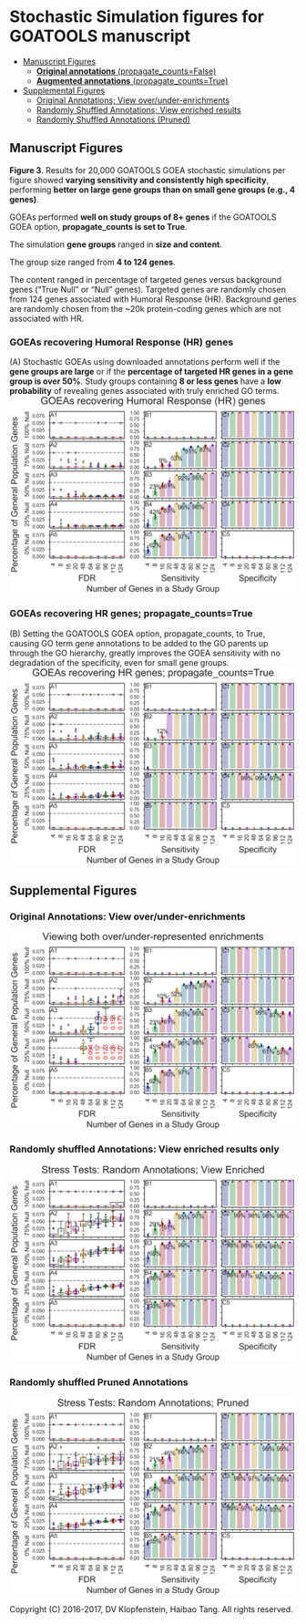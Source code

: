 # Stochastic Simulation figures for GOATOOLS manuscript

* [Manuscript Figures](#manuscript-figures)    
  * [**Original annotations** (propagate_counts=False)](#goeas-recovering-humoral-response-hr-genes)    
  * [**Augmented annotations** (propagate_counts=True)](#goeas-recovering-hr-genes-propagate_countstrue)    
* [Supplemental Figures](#supplemental-figures)     
  * [Original Annotations; View over/under-enrichments](#original-annotations-view-overunder-enrichments)
  * [Randomly Shuffled Annotations; View enriched results](#randomly-shuffled-annotations-view-enriched-results-only)
  * [Randomly Shuffled Annotations (Pruned)]()

## Manuscript Figures
**Figure 3**. Results for 20,000 GOATOOLS GOEA stochastic simulations per figure showed **varying sensitivity and consistently high specificity**, performing **better on large gene groups than on small gene groups (e.g., 4 genes)**.

GOEAs performed **well on study groups of 8+ genes** if the GOATOOLS GOEA option, **propagate_counts is set to True**.

The simulation **gene groups** ranged in **size and content**.

The group size ranged from **4 to 124 genes**.

The content ranged in percentage of targeted genes versus background genes (“True Null” or “Null” genes). Targeted genes are randomly chosen from 124 genes associated with Humoral Response (HR). Background genes are randomly chosen from the ~20k protein-coding genes which are not associated with HR. 

### GOEAs recovering Humoral Response (HR) genes
(A) Stochastic GOEAs using downloaded annotations perform well if the **gene groups are large** or if the **percentage of targeted HR genes in a gene group is over 50%**. Study groups containing **8 or less genes** have a **low probability** of revealing genes associated with truly enriched GO terms. 
![propcnts=F](images/fig_goea_orig_noprune_enriched_ntn2_p0_100to000_004to124_N00020_00020_humoral_rsp.png)

### GOEAs recovering HR genes; propagate_counts=True
(B) Setting the GOATOOLS GOEA option, propagate_counts, to True, causing GO term gene annotations to be added to the GO parents up through the GO hierarchy, greatly improves the GOEA sensitivity with no degradation of the specificity, even for small gene groups.
![propcnts=T](images/fig_goea_orig_noprune_enriched_ntn2_p1_100to000_004to124_N00020_00020_humoral_rsp.png)


## Supplemental Figures

### Original Annotations: View over/under-enrichments
![orig](images/fig_goea_orig_noprune_ntn2_p0_100to000_004to124_N00020_00020_humoral_rsp.png)

### Randomly shuffled Annotations: View enriched results only
![rand enriched](images/fig_goea_rand_noprune_enriched_ntn2_p0_100to000_004to124_N00020_00020_humoral_rsp.png)

### Randomly shuffled Pruned Annotations
![rand pruner](images/fig_goea_rand_pruned_ntn2_p0_100to000_004to124_N00020_00020_humoral_rsp.png)

Copyright (C) 2016-2017, DV Klopfenstein, Haibao Tang. All rights reserved.
